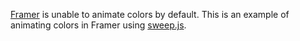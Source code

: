 [Framer](https://github.com/koenbok/Framer) is unable to animate colors by default. This is an example of animating colors in Framer using [sweep.js](https://github.com/rileyjshaw/sweep).
